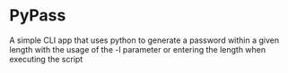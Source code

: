 # PyPass
A simple CLI app that uses python to generate a password within a given length with the usage of the -l parameter or entering the length when executing the script
